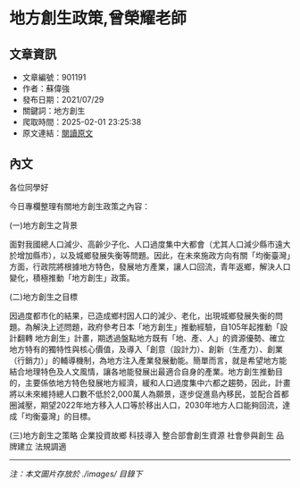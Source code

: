 # 地方創生政策,曾榮耀老師

## 文章資訊
- 文章編號：901191
- 作者：蘇偉強
- 發布日期：2021/07/29
- 關鍵詞：地方創生
- 爬取時間：2025-02-01 23:25:38
- 原文連結：[閱讀原文](https://real-estate.get.com.tw/Columns/detail.aspx?no=901191)

## 內文


各位同學好


今日專欄整理有關地方創生政策之內容：


(一)地方創生之背景


面對我國總人口減少、高齡少子化、人口過度集中大都會（尤其人口減少縣市遠大於增加縣市），以及城鄉發展失衡等問題。因此，在未來施政方向有關「均衡臺灣」方面，行政院將根據地方特色，發展地方產業，讓人口回流，青年返鄉，解決人口變化，積極推動「地方創生」政策。


(二)地方創生之目標


因過度都市化的結果，已造成鄉村因人口的減少、老化，出現城鄉發展失衡的問題。為解決上述問題，政府參考日本「地方創生」推動經驗，自105年起推動「設計翻轉 地方創生」計畫，期透過盤點地方既有「地、產、人」的資源優勢、確立地方特有的獨特性與核心價值，及導入「創意（設計力）、創新（生產力）、創業（行銷力）」的輔導機制，為地方注入產業發展動能。簡單而言，就是希望地方能結合地理特色及人文風情，讓各地能發展出最適合自身的產業。地方創生推動目的，主要係依地方特色發展地方經濟，緩和人口過度集中六都之趨勢，因此，計畫將以未來維持總人口數不低於2,000萬人為願景，逐步促進島內移民，並配合首都圈減壓，期望2022年地方移入人口等於移出人口，2030年地方人口能夠回流，達成「均衡臺灣」的目標。


(三)地方創生之策略
企業投資故鄉
科技導入
整合部會創生資源
社會參與創生
品牌建立
法規調適

---
*注：本文圖片存放於 ./images/ 目錄下*
